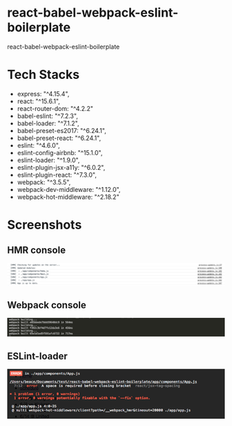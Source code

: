 # react-babel-webpack-eslint-boilerplate

react-babel-webpack-eslint-boilerplate

# Tech Stacks

- express: "^4.15.4",
- react: "^15.6.1",
- react-router-dom: "^4.2.2"
- babel-eslint: "^7.2.3",
- babel-loader: "^7.1.2",
- babel-preset-es2017: "^6.24.1",
- babel-preset-react: "^6.24.1",
- eslint: "^4.6.0",
- eslint-config-airbnb: "^15.1.0",
- eslint-loader: "^1.9.0",
- eslint-plugin-jsx-a11y: "^6.0.2",
- eslint-plugin-react: "^7.3.0",
- webpack: "^3.5.5",
- webpack-dev-middleware: "^1.12.0",
- webpack-hot-middleware: "^2.18.2"

# Screenshots

## HMR console

![HMR console](./screenshot/console-hmr.png)

## Webpack console

![WEBPACK console](./screenshot/console-webpack.png)

## ESLint-loader

![ESLINT screenshot](./screenshot/eslint-loader.png)